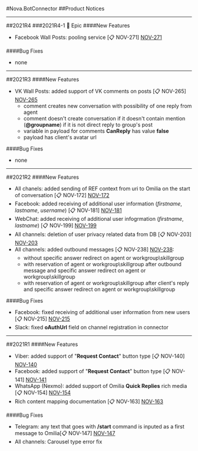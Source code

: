 [NOV-271]: https://sd.novait.com.ua/browse/NOV-271
[NOV-238]: https://sd.novait.com.ua/browse/NOV-238
[NOV-265]: https://sd.novait.com.ua/browse/NOV-265
[NOV-172]: https://sd.novait.com.ua/browse/NOV-172
[NOV-181]: https://sd.novait.com.ua/browse/NOV-181
[NOV-199]: https://sd.novait.com.ua/browse/NOV-199
[NOV-203]: https://sd.novait.com.ua/browse/NOV-203
[NOV-215]: https://sd.novait.com.ua/browse/NOV-215
[NOV-147]: https://sd.novait.com.ua/browse/NOV-147
[NOV-163]: https://sd.novait.com.ua/browse/NOV-163
[NOV-154]: https://sd.novait.com.ua/browse/NOV-154
[NOV-141]: https://sd.novait.com.ua/browse/NOV-141
[NOV-140]: https://sd.novait.com.ua/browse/NOV-140

#Nova.BotConnector
##Product Notices
***
##2021R4
###2021R4-1 :briefcase: Epic
####New Features
- Facebook Wall Posts: pooling service [:clipboard: NOV-271] [NOV-271]

####Bug Fixes
- none
***

##2021R3
####New Features
- VK Wall Posts: added support of VK comments on posts [:clipboard: NOV-265] [NOV-265]
	* comment creates new conversation with possibility of one reply from agent
	* comment doesn't create conversation if it doesn't contain mention (**@groupname**) if it is not direct reply to group's post
	* variable in payload for comments **CanReply** has value **false**
	* payload has client's avatar url

####Bug Fixes
- none
***

##2021R2
####New Features
- All chanels: added sending of REF context from uri to Omilia on the start of conversation [:clipboard: NOV-172] [NOV-172]
- Facebook: added receiving of additional user information (*firstname*, *lastname*, *username*) [:clipboard: NOV-181] [NOV-181]
- WebChat: added receiving of additional user infogrmation (*firstname*, *lastname*) [:clipboard: NOV-199] [NOV-199]
- All channels: deletion of user privacy related data from DB [:clipboard: NOV-203] [NOV-203]
- All channels: added outbound messages [:clipboard: NOV-238] [NOV-238]:
	* without specific answer redirect on agent or workgroup\skillgroup 
	* with reservation of agent or workgroup\skillgroup after outbound message and specific answer redirect on agent or workgroup\skillgroup
	* with reservation of agent or workgroup\skillgroup after client's reply and specific answer redirect on agent or workgroup\skillgroup

####Bug Fixes
- Facebook: fixed receiving of additional user information from new users [:clipboard: NOV-215] [NOV-215]
- Slack: fixed **oAuthUrl** field on channel registration in connector
***

##2021R1
####New Features

- Viber: added support of "**Request Contact**" button type [:clipboard: NOV-140] [NOV-140]
- Facebook: added support of "**Request Contact**" button type [:clipboard: NOV-141] [NOV-141]
- WhatsApp (Nexmo): added support of Omilia **Quick Replies** rich media [:clipboard: NOV-154] [NOV-154]
- Rich content mapping documentation [:clipboard: NOV-163] [NOV-163]

####Bug Fixes
- Telegram: any text that goes with **/start** command is inputed as a first message to Omilia[:clipboard: NOV-147] [NOV-147]
- All channels: Carousel type error fix